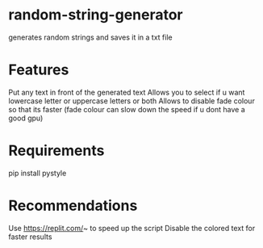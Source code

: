 # random-string-generator
generates random strings and saves it in a txt file

# Features
Put any text in front of the generated text
Allows you to select if u want lowercase letter or uppercase letters or both
Allows to disable fade colour so that its faster (fade colour can slow down the speed if u dont have a good gpu)

# Requirements
pip install pystyle

# Recommendations
Use https://replit.com/~ to speed up the script
Disable the colored text for faster results
